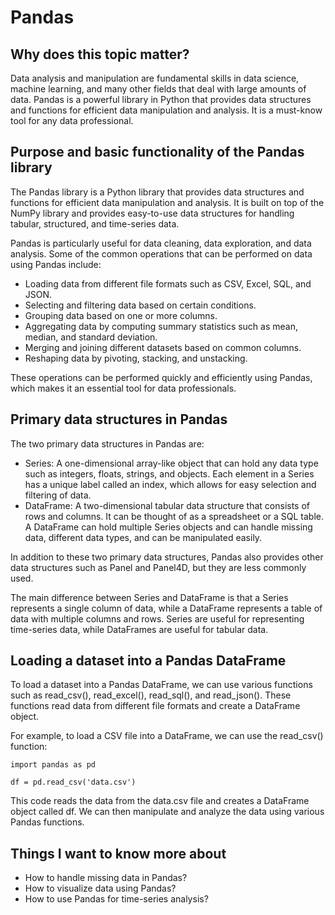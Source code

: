 # Pandas

## Why does this topic matter?
Data analysis and manipulation are fundamental skills in data science, machine learning, and many other fields that deal with large amounts of data. Pandas is a powerful library in Python that provides data structures and functions for efficient data manipulation and analysis. It is a must-know tool for any data professional.

## Purpose and basic functionality of the Pandas library
The Pandas library is a Python library that provides data structures and functions for efficient data manipulation and analysis. It is built on top of the NumPy library and provides easy-to-use data structures for handling tabular, structured, and time-series data.

Pandas is particularly useful for data cleaning, data exploration, and data analysis. Some of the common operations that can be performed on data using Pandas include:
* Loading data from different file formats such as CSV, Excel, SQL, and JSON.
* Selecting and filtering data based on certain conditions.
* Grouping data based on one or more columns.
* Aggregating data by computing summary statistics such as mean, median, and standard deviation.
* Merging and joining different datasets based on common columns.
* Reshaping data by pivoting, stacking, and unstacking.

These operations can be performed quickly and efficiently using Pandas, which makes it an essential tool for data professionals.

## Primary data structures in Pandas
The two primary data structures in Pandas are:
* Series: A one-dimensional array-like object that can hold any data type such as integers, floats, strings, and objects. Each element in a Series has a unique label called an index, which allows for easy selection and filtering of data.
* DataFrame: A two-dimensional tabular data structure that consists of rows and columns. It can be thought of as a spreadsheet or a SQL table. A DataFrame can hold multiple Series objects and can handle missing data, different data types, and can be manipulated easily.

In addition to these two primary data structures, Pandas also provides other data structures such as Panel and Panel4D, but they are less commonly used.

The main difference between Series and DataFrame is that a Series represents a single column of data, while a DataFrame represents a table of data with multiple columns and rows. Series are useful for representing time-series data, while DataFrames are useful for tabular data.

## Loading a dataset into a Pandas DataFrame

To load a dataset into a Pandas DataFrame, we can use various functions such as read_csv(), read_excel(), read_sql(), and read_json(). These functions read data from different file formats and create a DataFrame object.

For example, to load a CSV file into a DataFrame, we can use the read_csv() function:

```
import pandas as pd

df = pd.read_csv('data.csv')

```

This code reads the data from the data.csv file and creates a DataFrame object called df. We can then manipulate and analyze the data using various Pandas functions.

## Things I want to know more about
* How to handle missing data in Pandas?
* How to visualize data using Pandas?
* How to use Pandas for time-series analysis?
